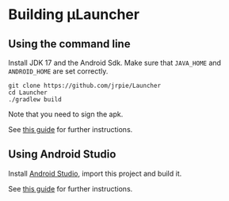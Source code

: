 # Building µLauncher

## Using the command line

Install JDK 17 and the Android Sdk.
Make sure that `JAVA_HOME` and `ANDROID_HOME` are set correctly.

```
git clone https://github.com/jrpie/Launcher
cd Launcher
./gradlew build
```

Note that you need to sign the apk.


See [this guide](https://developer.android.com/build/building-cmdline)
for further instructions.


## Using Android Studio
Install [Android Studio](https://developer.android.com/studio), import this project and build it.

See [this guide](https://developer.android.com/studio/run)
for further instructions.

